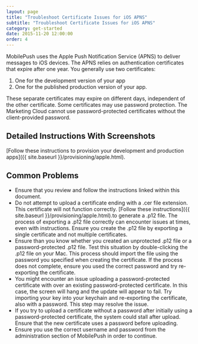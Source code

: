 ```yaml
---
layout: page
title: "Troubleshoot Certificate Issues for iOS APNS"
subtitle: "Troubleshoot Certificate Issues for iOS APNS"
category: get-started
date: 2015-11-20 12:00:00
order: 4
---
```


MobilePush uses the Apple Push Notification Service (APNS) to deliver messages to iOS devices. The APNS relies on authentication certificates that expire after one year. You generally use two certificates:

1. One for the development version of your app
1. One for the published production version of your app.

These separate certificates may expire on different days, independent of the other certificate. Some certificates may use password protection. The Marketing Cloud cannot use password-protected certificates without the client-provided password.

## Detailed Instructions With Screenshots

[Follow these instructions to provision your development and production apps]({{ site.baseurl }}/provisioning/apple.html).

## Common Problems

* Ensure that you review and follow the instructions linked within this document.
* Do not attempt to upload a certificate ending with a .cer file extension. This certificate will not function correctly. [Follow these instructions]({{ site.baseurl }}/provisioning/apple.html).to generate a .p12 file. The process of exporting a .p12 file correctly can encounter issues at times, even with instructions. Ensure you create the .p12 file by exporting a single certificate and not multiple certificates.
* Ensure than you know whether you created an unprotected .p12 file or a password-protected .p12 file. Test this situation by double-clicking the .p12 file on your Mac. This process should import the file using the password you specified when creating the certificate. If the process does not complete, ensure you used the correct password and try re-exporting the certificate.
* You might encounter an issue uploading a password-protected certificate with over an existing password-protected certificate. In this case, the screen will hang and the update will appear to fail. Try importing your key into your keychain and re-exporting the certificate, also with a password. This step may resolve the issue.
* If you try to upload a certificate without a password after initially using a password-protected certificate, the system could stall after upload. Ensure that the new certificate uses a password before uploading.
* Ensure you use the correct username and password from the administration section of MobilePush in order to continue.
